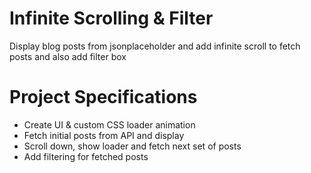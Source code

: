 # Infinite Scrolling & Filter
Display blog posts from jsonplaceholder and add infinite scroll to fetch posts and also add filter box

# Project Specifications
* Create UI & custom CSS loader animation
* Fetch initial posts from API and display
* Scroll down, show loader and fetch next set of posts
* Add filtering for fetched posts
